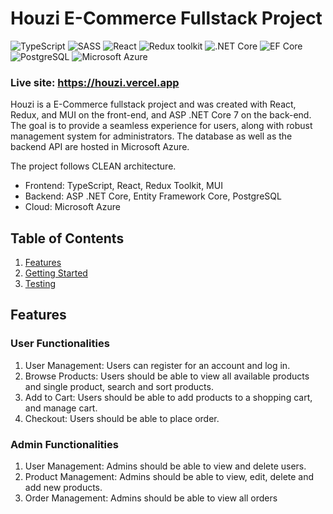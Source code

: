 # Houzi E-Commerce Fullstack Project

![TypeScript](https://img.shields.io/badge/TypeScript-v.4-green)
![SASS](https://img.shields.io/badge/SASS-v.4-hotpink)
![React](https://img.shields.io/badge/React-v.18-blue)
![Redux toolkit](https://img.shields.io/badge/Redux-v.1.9-brown)
![.NET Core](https://img.shields.io/badge/.NET%20Core-v.7-purple)
![EF Core](https://img.shields.io/badge/EF%20Core-v.7-cyan)
![PostgreSQL](https://img.shields.io/badge/PostgreSQL-v.14-drakblue)
![Microsoft Azure](https://img.shields.io/badge/PostgreSQL-v.14-darkblue)

### Live site: https://houzi.vercel.app

Houzi is a E-Commerce fullstack project and was created with React, Redux, and MUI on the front-end, and ASP .NET Core 7 on the back-end. The goal is to provide a seamless experience for users, along with robust management system for administrators. The database as well as the backend API are hosted in Microsoft Azure.

The project follows CLEAN architecture. 

- Frontend: TypeScript, React, Redux Toolkit, MUI
- Backend: ASP .NET Core, Entity Framework Core, PostgreSQL
- Cloud: Microsoft Azure

## Table of Contents

1. [Features](#features)
3. [Getting Started](#getting-started)
4. [Testing](#testing)

## Features

### User Functionalities

1. User Management: Users can register for an account and log in.
2. Browse Products: Users should be able to view all available products and single product, search and sort products.
3. Add to Cart: Users should be able to add products to a shopping cart, and manage cart.
4. Checkout: Users should be able to place order.

### Admin Functionalities

1. User Management: Admins should be able to view and delete users.
2. Product Management: Admins should be able to view, edit, delete and add new products.
3. Order Management: Admins should be able to view all orders
